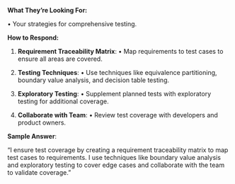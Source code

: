 **What They’re Looking For:**

• Your strategies for comprehensive testing.

**How to Respond:**

1. **Requirement Traceability Matrix**:
• Map requirements to test cases to ensure all areas are covered.

2. **Testing Techniques**:
• Use techniques like equivalence partitioning, boundary value analysis, and decision table testing.

3. **Exploratory Testing**:
• Supplement planned tests with exploratory testing for additional coverage.

4. **Collaborate with Team**:
• Review test coverage with developers and product owners.

**Sample Answer**:

“I ensure test coverage by creating a requirement traceability matrix to map test cases to requirements. I use techniques like boundary value analysis and exploratory testing to cover edge cases and collaborate with the team to validate coverage.”